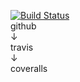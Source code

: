 [![Build Status](https://travis-ci.org/akihiromukae/sample1.svg?branch=master)](https://travis-ci.org/akihiromukae/sample1)  
github  
↓  
travis   
↓  
coveralls   


